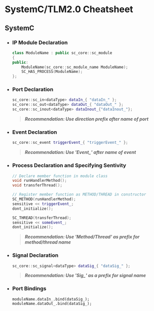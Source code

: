 # SystemC/TLM2.0 Cheatsheet

## SystemC

* ### IP Module Declaration
    ```cpp
    class ModuleName : public sc_core::sc_module
    {
    public: 
        ModuleName(sc_core::sc_module_name ModuleName);
        SC_HAS_PROCESS(ModuleName);
    };
    ```

* ### Port Declaration
    ```cpp
    sc_core::sc_in<dataType> dataIn_{ "dataIn_" };
    sc_core::sc_out<dataType> dataOut_{ "dataOut_" };
    sc_core::sc_inout<dataType> dataInout_{"dataInout_"};
    ```
    > ***Recommendation: Use direction prefix after name of port***

* ### Event Declaration
    ```cpp
    sc_core::sc_event triggerEvent_{ "triggerEvent_" };
    ```
    > ***Recommendation: Use 'Event_' after name of event***
    
* ### Process Declaration and Specifying Sentivity
    ```cpp
    // Declare member function in module class
    void runHandlerMethod();
    void transferThread();
    
    // Register member function as METHOD/THREAD in constructor
    SC_METHOD(runHandlerMethod);
    sensitive << triggerEvent_;
    dont_initialize();
    
    SC_THREAD(transferThread);
    sensitive << someEvent_;
    dont_initialize();
    ```
    > ***Recommendation: Use 'Method/Thread' as prefix for method/thread name***

* ### Signal Declaration
    ```cpp
    sc_core::sc_signal<dataType> dataSig_{ "dataSig_" };
    ```
    > ***Recommendation: Use 'Sig_' as a prefix for signal name***

* ### Port Bindings
    ```
    moduleName.dataIn_.bind(dataSig_);
    moduleName.dataOut_.bind(dataSig_);
    ```
